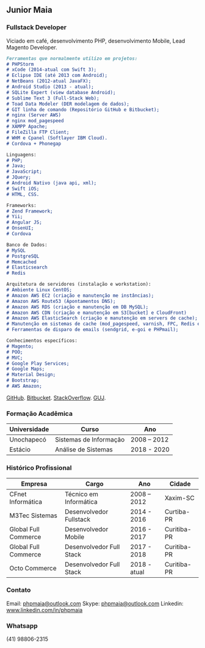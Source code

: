 ## Junior Maia

### Fullstack Developer

Viciado em café, desenvolvimento PHP, desenvolvimento Mobile, Lead Magento Developer.

```markdown
Ferramentas que normalmente utilizo em projetos:
# PHPStorm
# xCode (2014-atual com Swift 3);
# Eclipse IDE (até 2013 com Android);
# NetBeans (2012-atual JavaFX);
# Android Studio (2013 - atual);
# SQLite Expert (view database Android);
# Sublime Text 3 (Full-Stack Web);
# Toad Data Modeler (DER modelagem de dados);
# GIT linha de comando (Repositório GitHub e Bitbucket);
# nginx (Server AWS)
# nginx mod_pagespeed
# XAMPP Apache;
# FileZilla FTP Client;
# WHM e Cpanel (Softlayer IBM Cloud).
# Cordova + Phonegap

Linguagens:
# PHP;
# Java;
# JavaScript;
# JQuery;
# Android Nativo (java api, xml);
# Swift iOS;
# HTML, CSS.

Frameworks:
# Zend Framework;
# Yii;
# Angular JS;
# OnsenUI;
# Cordova

Banco de Dados:
# MySQL
# PostgreSQL
# Memcached
# Elasticsearch
# Redis

Arquitetura de servidores (instalação e workstation):
# Ambiente Linux CentOS;
# Amazon AWS EC2 (criação e manutenção me instâncias);
# Amazon AWS Route53 (Apontamentos DNS);
# Amazon AWS RDS (criação e manutenção em DB MySQL);
# Amazon AWS CDN (criação e manutenção em S3[bucket] e CloudFront)
# Amazon AWS ElasticSearch (criação e manutenção em servers de cache);
# Manutenção em sistemas de cache (mod_pagespeed, varnish, FPC, Redis e memcache);
# Ferramentas de disparo de emails (sendgrid, e-goi e PHPmail);

Conhecimentos específicos:
# Magento;
# POO;
# MVC;
# Google Play Services;
# Google Maps;
# Material Design;
# Bootstrap;
# AWS Amazon;
```

[GitHub](https://github.com/jrmaia).
[Bitbucket](https://bitbucket.org/jrmaia/).
[StackOverflow](https://stackoverflow.com/users/3979588/junior-maia).
[GUJ](http://www.guj.com.br/u/JuniorMaia/).

### Formação Acadêmica

Universidade | Curso | Ano
------------ | ------------- | -------------
Unochapecó | Sistemas de Informação | 2008 – 2012
Estácio | Análise de Sistemas | 2018 - 2020


### Histórico Profissional

Empresa | Cargo | Ano | Cidade
------------ | ------------- | ------------- | -------------
CFnet Informática | Técnico em Informática | 2008 – 2012 | Xaxim-SC
M3Tec Sistemas | Desenvolvedor Fullstack | 2014 - 2016 | Curtiba-PR
Global Full Commerce | Desenvolvedor Mobile | 2016 - 2017 | Curitiba-PR
Global Full Commerce | Desenvolvedor Full Stack | 2017 - 2018 | Curitiba-PR
Octo Commerce | Desenvolvedor Full Stack | 2018 - atual | Curitiba-PR

### Contato

Email: phpmaia@outlook.com
Skype: phpmaia@outlook.com
Linkedin: www.linkedin.com/in/phpmaia

### Whatsapp

(41) 98806-2315

